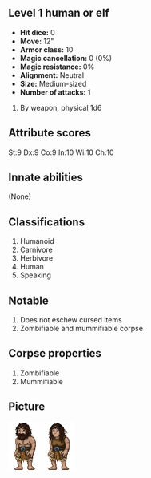 ## Level 1 human or elf

- **Hit dice:** 0
- **Move:** 12"
- **Armor class:** 10
- **Magic cancellation:** 0 (0%)
- **Magic resistance:** 0%
- **Alignment:** Neutral
- **Size:** Medium-sized
- **Number of attacks:** 1
1. By weapon, physical 1d6

## Attribute scores

St:9 Dx:9 Co:9 In:10 Wi:10 Ch:10

## Innate abilities

(None)

## Classifications

1. Humanoid
2. Carnivore
3. Herbivore
4. Human
5. Speaking

## Notable

1. Does not eschew cursed items
2. Zombifiable and mummifiable corpse

## Corpse properties

1. Zombifiable
2. Mummifiable

## Picture

![Human](https://github.com/hyvanmielenpelit/GnollHackTileSet/blob/main/Monsters/human/human.png?raw=true) ![Human](https://github.com/hyvanmielenpelit/GnollHackTileSet/blob/main/Monsters/human/human_female.png)
